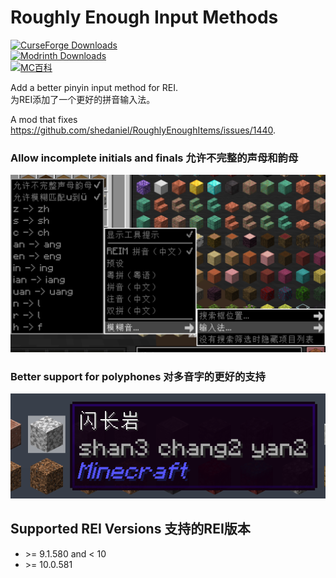 # Roughly Enough Input Methods

[![CurseForge Downloads](https://img.shields.io/curseforge/dt/1243446?style=for-the-badge&logo=curseforge&label=CurseForge%20Downloads&color=F16436)
](https://www.curseforge.com/minecraft/mc-mods/roughly-enough-input-methods)\
[![Modrinth Downloads](https://img.shields.io/modrinth/dt/yvut2SQm?style=for-the-badge&logo=modrinth&label=Modrinth%20Downloads&color=00AF5C
)](https://modrinth.com/mod/roughly-enough-input-methods)\
[![MC百科](https://img.shields.io/badge/mcmod.cn-MC%E7%99%BE%E7%A7%91-58b6d8?style=for-the-badge)](https://www.mcmod.cn/class/19375.html)

Add a better pinyin input method for REI.\
为REI添加了一个更好的拼音输入法。

A mod that fixes https://github.com/shedaniel/RoughlyEnoughItems/issues/1440.

### Allow incomplete initials and finals 允许不完整的声母和韵母
![](.github/1.png)
### Better support for polyphones 对多音字的更好的支持
![](.github/2.png)

## Supported REI Versions 支持的REI版本
- \>= 9.1.580 and < 10
- \>= 10.0.581
